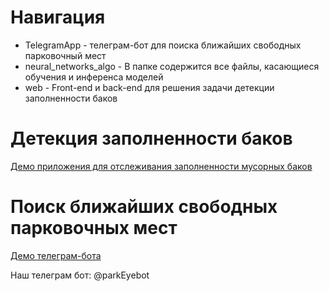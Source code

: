 # Навигация
- TelegramApp - телеграм-бот для поиска ближайших свободных парковочный мест
- neural_networks_algo - В папке содержится все файлы, касающиеся обучения и инференса моделей
- web - Front-end и back-end для решения задачи детекции заполненности баков

# Детекция заполненности баков

[Демо приложения для отслеживания заполненности мусорных баков](https://hackaton-trash-app.herokuapp.com/map)

# Поиск ближайших свободных парковочных мест

[Демо телеграм-бота](https://github.com/NikitaZhidov/trash-hackaton/blob/master/TelegramApp/telegram_demo.MP4)

Наш телеграм бот: @parkEyebot
